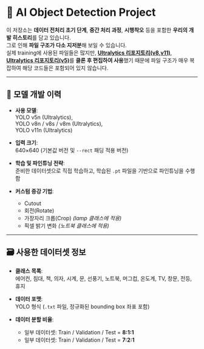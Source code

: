 # 🧠 AI Object Detection Project

이 저장소는 **데이터 전처리 초기 단계**, **중간 처리 과정**, **시행착오** 등을 포함한 **우리의 개발 히스토리**를 담고 있습니다.  
그로 인해 **파일 구조가 다소 지저분**해 보일 수 있습니다.  
실제 training에 사용된 파일들은 많지만, [**Ultralytics 리포지토리(v8,v11)**](https://github.com/ultralytics/ultralytics), [**Ultralytics 리포지토리(v5)**](https://github.com/ultralytics/yolov5.git)를 **클론 후 편집하여 사용**했기 때문에 파일 구조가 매우 복잡하여 해당 코드들은 포함되어 있지 않습니다.

---

## 🧠 모델 개발 이력

- **사용 모델**:  
  YOLO v5n (Ultralytics),  
  YOLO v8n / v8s / v8m (Ultralytics),  
  YOLO v11n (Ultralytics)

- **입력 크기**:  
  640×640 (기본값 버전 및 `--rect` 패딩 적용 버전)

- **학습 및 파인튜닝 전략**:  
  준비한 데이터셋으로 직접 학습하고, 학습된 `.pt` 파일을 기반으로 파인튜닝을 수행함

- **커스텀 증강 기법**:  
  - Cutout  
  - 회전(Rotate)  
  - 가장자리 크롭(Crop) *(lamp 클래스에 적용)*  
  - 픽셀 밝기 변화 *(노트북 클래스에 적용)*

---

## 🗃️ 사용한 데이터셋 정보

- **클래스 목록**:  
  에어컨, 침대, 책, 의자, 시계, 문, 선풍기, 노트북, 머그컵, 온도계, TV, 창문, 전등, 휴지

- **데이터 포맷**:  
  YOLO 형식 (`.txt` 파일, 정규화된 bounding box 좌표 포함)

- **데이터 분할 비율**:  
  - 일부 데이터셋: Train / Validation / Test = **8:1:1**  
  - 일부 데이터셋: Train / Validation / Test = **7:2:1**


